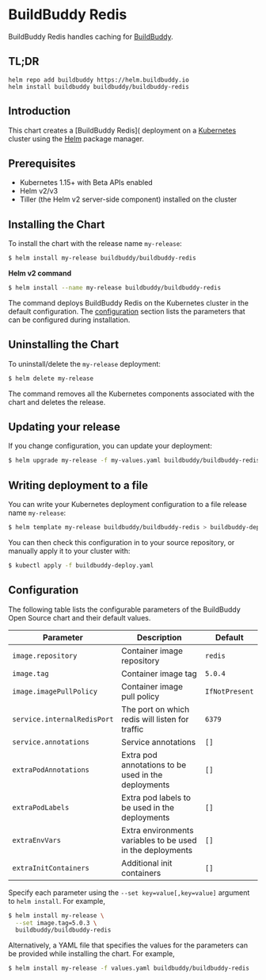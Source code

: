 # BuildBuddy Redis

BuildBuddy Redis handles caching for [BuildBuddy](https://buildbuddy.io).

## TL;DR

```
helm repo add buildbuddy https://helm.buildbuddy.io
helm install buildbuddy buildbuddy/buildbuddy-redis
```

## Introduction

This chart creates a [BuildBuddy Redis]( deployment on a [Kubernetes](https://kubernetes.io/) cluster using the [Helm](https://helm.sh/) package manager.

## Prerequisites

- Kubernetes 1.15+ with Beta APIs enabled
- Helm v2/v3
- Tiller (the Helm v2 server-side component) installed on the cluster

## Installing the Chart

To install the chart with the release name `my-release`:

```bash
$ helm install my-release buildbuddy/buildbuddy-redis
```

**Helm v2 command**

```bash
$ helm install --name my-release buildbuddy/buildbuddy-redis
```

The command deploys BuildBuddy Redis on the Kubernetes cluster in the default configuration. The [configuration](#configuration)
section lists the parameters that can be configured during installation.

## Uninstalling the Chart

To uninstall/delete the `my-release` deployment:

```bash
$ helm delete my-release
```

The command removes all the Kubernetes components associated with the chart and deletes the release.

## Updating your release

If you change configuration, you can update your deployment:

```bash
$ helm upgrade my-release -f my-values.yaml buildbuddy/buildbuddy-redis
```

## Writing deployment to a file

You can write your Kubernetes deployment configuration to a file release name `my-release`:

```bash
$ helm template my-release buildbuddy/buildbuddy-redis > buildbuddy-deploy.yaml
```

You can then check this configuration in to your source repository, or manually apply it to your cluster with:

```bash
$ kubectl apply -f buildbuddy-deploy.yaml
```

## Configuration

The following table lists the configurable parameters of the BuildBuddy Open Source chart and their default values.

| Parameter                  | Description                                                                                                                                                                                                                                                                                                                  | Default                                                                                                                            |
| -------------------------- | ---------------------------------------------------------------------------------------------------------------------------------------------------------------------------------------------------------------------------------------------------------------------------------------------------------------------------- | ---------------------------------------------------------------------------------------------------------------------------------- |
| `image.repository`         | Container image repository                                                                                                                                                                                                                                                                                                   | `redis`                                                                               |
| `image.tag`                | Container image tag                                                                                                                                                                                                                                                                                                          | `5.0.4`                                                                                                   |
| `image.imagePullPolicy`    | Container image pull policy                                                                                                                                                                                                                                                                                                  | `IfNotPresent`                                                                                                                     |
| `service.internalRedisPort` | The port on which redis will listen for traffic                                                                                                                                                                                                                                                                        | `6379`                                                                                                                             |
| `service.annotations`      | Service annotations                                                                                                                                                                                                                                                                                                          | `[]`                                                                                                                               |
| `extraPodAnnotations`      | Extra pod annotations to be used in the deployments                                                                                                                                                                                                                                                                          | `[]`                                                                                                                               |
| `extraPodLabels`           | Extra pod labels to be used in the deployments                                                                                                                                                                                                                                                                               | `[]`                                                                                                                               |
| `extraEnvVars`             | Extra environments variables to be used in the deployments                                                                                                                                                                                                                                                                   | `[]`                                                                                                                               |
| `extraInitContainers`      | Additional init containers                                                                                                                                                                                                                                                                                                   | `[]`                                                                                                                               |

Specify each parameter using the `--set key=value[,key=value]` argument to `helm install`. For example,

```bash
$ helm install my-release \
  --set image.tag=5.0.3 \
  buildbuddy/buildbuddy-redis
```

Alternatively, a YAML file that specifies the values for the parameters can be provided while installing the chart. For example,

```bash
$ helm install my-release -f values.yaml buildbuddy/buildbuddy-redis
```

